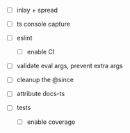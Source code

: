 -   [ ] inlay + spread

-   [ ] ts console capture

-   [ ] eslint

    -   [ ] enable CI

-   [ ] validate eval args, prevent extra args

-   [ ] cleanup the @since

-   [ ] attribute docs-ts

-   [ ] tests

    -   [ ] enable coverage
